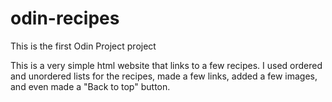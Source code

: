 # odin-recipes
This is the first Odin Project project

This is a very simple html website that links to a few recipes.
I used ordered and unordered lists for the recipes, made a few links, added a few images, and even made a "Back to top" button.
